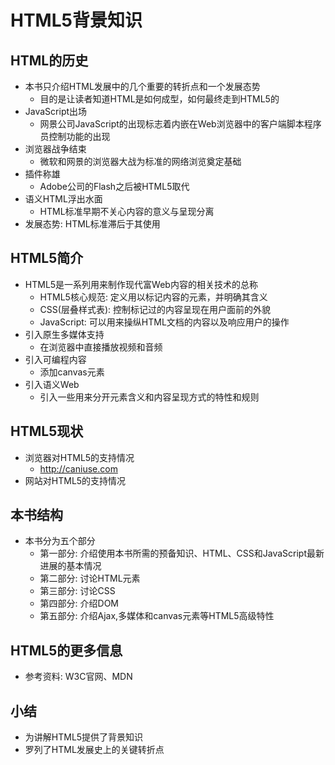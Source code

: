 # HTML5背景知识
## HTML的历史
- 本书只介绍HTML发展中的几个重要的转折点和一个发展态势
    - 目的是让读者知道HTML是如何成型，如何最终走到HTML5的
- JavaScript出场
    - 网景公司JavaScript的出现标志着内嵌在Web浏览器中的客户端脚本程序员控制功能的出现
- 浏览器战争结束
    - 微软和网景的浏览器大战为标准的网络浏览奠定基础
- 插件称雄
    - Adobe公司的Flash之后被HTML5取代
- 语义HTML浮出水面
    - HTML标准早期不关心内容的意义与呈现分离
- 发展态势: HTML标准滞后于其使用

## HTML5简介
- HTML5是一系列用来制作现代富Web内容的相关技术的总称
    - HTML5核心规范: 定义用以标记内容的元素，并明确其含义
    - CSS(层叠样式表): 控制标记过的内容呈现在用户面前的外貌
    - JavaScript: 可以用来操纵HTML文档的内容以及响应用户的操作
- 引入原生多媒体支持
    - 在浏览器中直接播放视频和音频
- 引入可编程内容
    - 添加canvas元素
- 引入语义Web
    - 引入一些用来分开元素含义和内容呈现方式的特性和规则
## HTML5现状
- 浏览器对HTML5的支持情况
    - http://caniuse.com
- 网站对HTML5的支持情况
## 本书结构
- 本书分为五个部分
    - 第一部分: 介绍使用本书所需的预备知识、HTML、CSS和JavaScript最新进展的基本情况
    - 第二部分: 讨论HTML元素
    - 第三部分: 讨论CSS
    - 第四部分: 介绍DOM
    - 第五部分: 介绍Ajax,多媒体和canvas元素等HTML5高级特性
## HTML5的更多信息
- 参考资料: W3C官网、MDN
## 小结
- 为讲解HTML5提供了背景知识
- 罗列了HTML发展史上的关键转折点
